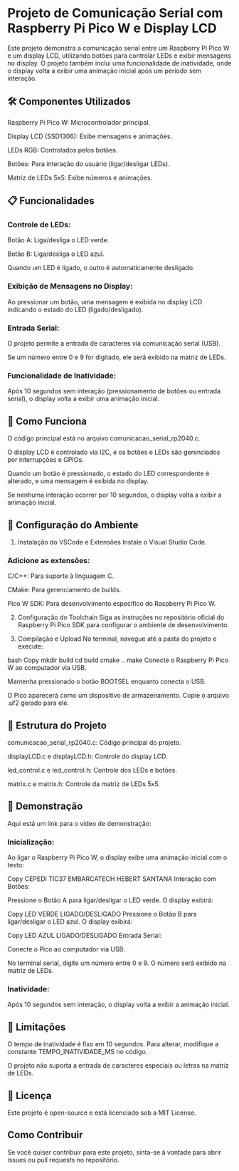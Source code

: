 # Projeto de Comunicação Serial com Raspberry Pi Pico W e Display LCD  
Este projeto demonstra a comunicação serial entre um Raspberry Pi Pico W e um display LCD, utilizando botões para controlar LEDs e exibir mensagens no display. O projeto também inclui uma funcionalidade de inatividade, onde o display volta a exibir uma animação inicial após um período sem interação.

## 🛠️ Componentes Utilizados  
Raspberry Pi Pico W: Microcontrolador principal.

Display LCD (SSD1306): Exibe mensagens e animações.

LEDs RGB: Controlados pelos botões.

Botões: Para interação do usuário (ligar/desligar LEDs).

Matriz de LEDs 5x5: Exibe números e animações.

## 📋 Funcionalidades
### Controle de LEDs:

Botão A: Liga/desliga o LED verde.

Botão B: Liga/desliga o LED azul.

Quando um LED é ligado, o outro é automaticamente desligado.

### Exibição de Mensagens no Display:

Ao pressionar um botão, uma mensagem é exibida no display LCD indicando o estado do LED (ligado/desligado).

### Entrada Serial:

O projeto permite a entrada de caracteres via comunicação serial (USB).

Se um número entre 0 e 9 for digitado, ele será exibido na matriz de LEDs.

### Funcionalidade de Inatividade:

Após 10 segundos sem interação (pressionamento de botões ou entrada serial), o display volta a exibir uma animação inicial.

## 🚀 Como Funciona
O código principal está no arquivo comunicacao_serial_rp2040.c.

O display LCD é controlado via I2C, e os botões e LEDs são gerenciados por interrupções e GPIOs.

Quando um botão é pressionado, o estado do LED correspondente é alterado, e uma mensagem é exibida no display.

Se nenhuma interação ocorrer por 10 segundos, o display volta a exibir a animação inicial.

## 🔧 Configuração do Ambiente
1. Instalação do VSCode e Extensões
Instale o Visual Studio Code.

### Adicione as extensões:

C/C++: Para suporte à linguagem C.

CMake: Para gerenciamento de builds.

Pico W SDK: Para desenvolvimento específico do Raspberry Pi Pico W.

2. Configuração do Toolchain
Siga as instruções no repositório oficial do Raspberry Pi Pico SDK para configurar o ambiente de desenvolvimento.

3. Compilação e Upload
No terminal, navegue até a pasta do projeto e execute:

bash
Copy
mkdir build
cd build
cmake ..
make
Conecte o Raspberry Pi Pico W ao computador via USB.

Mantenha pressionado o botão BOOTSEL enquanto conecta o USB.

O Pico aparecerá como um dispositivo de armazenamento. Copie o arquivo .uf2 gerado para ele.

## 📂 Estrutura do Projeto
comunicacao_serial_rp2040.c: Código principal do projeto.

displayLCD.c e displayLCD.h: Controle do display LCD.

led_control.c e led_control.h: Controle dos LEDs e botões.

matrix.c e matrix.h: Controle da matriz de LEDs 5x5.

## 🎥 Demonstração

Aqui está um link para o vídeo de demonstração: 

### Inicialização:

Ao ligar o Raspberry Pi Pico W, o display exibe uma animação inicial com o texto:

Copy
CEPEDI   TIC37
EMBARCATECH
HEBERT SANTANA
Interação com Botões:

Pressione o Botão A para ligar/desligar o LED verde. O display exibirá:

Copy
LED VERDE
LIGADO/DESLIGADO
Pressione o Botão B para ligar/desligar o LED azul. O display exibirá:

Copy
LED AZUL
LIGADO/DESLIGADO
Entrada Serial:

Conecte o Pico ao computador via USB.

No terminal serial, digite um número entre 0 e 9. O número será exibido na matriz de LEDs.

### Inatividade:

Após 10 segundos sem interação, o display volta a exibir a animação inicial.

## 🛑 Limitações
O tempo de inatividade é fixo em 10 segundos. Para alterar, modifique a constante TEMPO_INATIVIDADE_MS no código.

O projeto não suporta a entrada de caracteres especiais ou letras na matriz de LEDs.

## 📝 Licença
Este projeto é open-source e está licenciado sob a MIT License.

## Como Contribuir
Se você quiser contribuir para este projeto, sinta-se à vontade para abrir issues ou pull requests no repositório.

